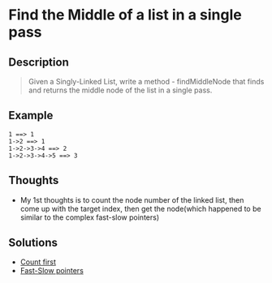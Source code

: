 # Find the Middle of a list in a single pass
## Description
> Given a Singly-Linked List, write a method - findMiddleNode that finds and returns the middle node of the list in a single pass.
## Example
```
1 ==> 1
1->2 ==> 1
1->2->3->4 ==> 2
1->2->3->4->5 ==> 3
```
## Thoughts
* My 1st thoughts is to count the node number of the linked list, then come up with the target index, then get the node(which happened to be similar to the complex fast-slow pointers)

## Solutions
* [Count first]()
* [Fast-Slow pointers]()
